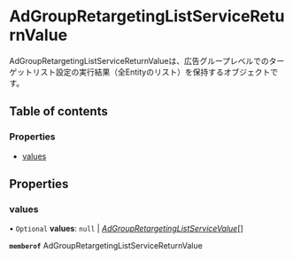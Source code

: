 # AdGroupRetargetingListServiceReturnValue


<div lang=\"ja\">AdGroupRetargetingListServiceReturnValueは、広告グループレベルでのターゲットリスト設定の実行結果（全Entityのリスト）を保持するオブジェクトです。</div> 

## Table of contents

### Properties

- [values](adgroupretargetinglistservicereturnvalue.md#values)

## Properties

### values

• `Optional` **values**: ``null`` \| [*AdGroupRetargetingListServiceValue*](adgroupretargetinglistservicevalue.md)[]

**`memberof`** AdGroupRetargetingListServiceReturnValue
